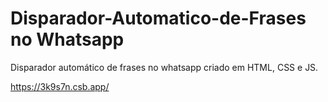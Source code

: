 # Disparador-Automatico-de-Frases no Whatsapp
Disparador automático de frases no whatsapp criado em HTML, CSS e JS.

https://3k9s7n.csb.app/

